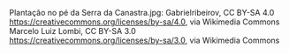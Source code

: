 Plantação no pé da Serra da Canastra.jpg: Gabrielribeirov, CC BY-SA 4.0 <https://creativecommons.org/licenses/by-sa/4.0>, via Wikimedia Commons
Marcelo Luiz Lombi, CC BY-SA 3.0 <https://creativecommons.org/licenses/by-sa/3.0>, via Wikimedia Commons
